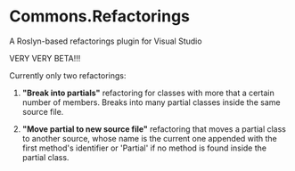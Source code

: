 # Commons.Refactorings
A Roslyn-based refactorings plugin for Visual Studio

VERY VERY BETA!!!

Currently only two refactorings:

 1. __"Break into partials"__ refactoring for classes with more that a certain number of members. Breaks into many partial classes inside the same source file.
 
 2. __"Move partial to new source file"__ refactoring that moves a partial class to another source, whose name is the current one appended with the first method's identifier or 'Partial' if no method is found inside the partial class.

